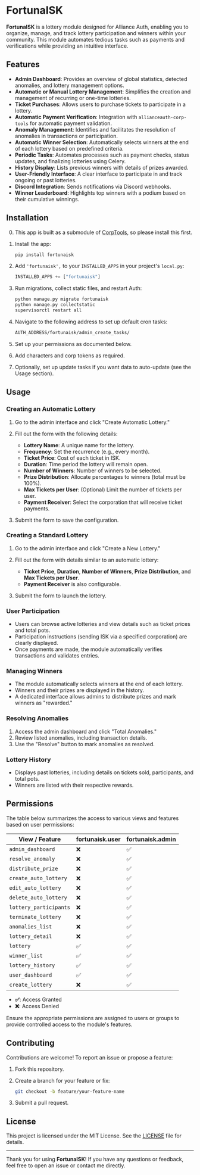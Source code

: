 # FortunaISK

**FortunaISK** is a lottery module designed for Alliance Auth, enabling you to organize, manage, and track lottery participation and winners within your community. This module automates tedious tasks such as payments and verifications while providing an intuitive interface.

## Features

- **Admin Dashboard**: Provides an overview of global statistics, detected anomalies, and lottery management options.
- **Automatic or Manual Lottery Management**: Simplifies the creation and management of recurring or one-time lotteries.
- **Ticket Purchases**: Allows users to purchase tickets to participate in a lottery.
- **Automatic Payment Verification**: Integration with `allianceauth-corp-tools` for automatic payment validation.
- **Anomaly Management**: Identifies and facilitates the resolution of anomalies in transactions or participation.
- **Automatic Winner Selection**: Automatically selects winners at the end of each lottery based on predefined criteria.
- **Periodic Tasks**: Automates processes such as payment checks, status updates, and finalizing lotteries using Celery.
- **History Display**: Lists previous winners with details of prizes awarded.
- **User-Friendly Interface**: A clear interface to participate in and track ongoing or past lotteries.
- **Discord Integration**: Sends notifications via Discord webhooks.
- **Winner Leaderboard**: Highlights top winners with a podium based on their cumulative winnings.

## Installation

0. This app is built as a submodule of [CorpTools](https://github.com/pvyParts/allianceauth-corp-tools), so please install this first.

1. Install the app:

   ```bash
   pip install fortunaisk
   ```

1. Add `'fortunaisk',` to your `INSTALLED_APPS` in your project's `local.py`:

   ```python
   INSTALLED_APPS += ["fortunaisk"]
   ```

1. Run migrations, collect static files, and restart Auth:

   ```bash
   python manage.py migrate fortunaisk
   python manage.py collectstatic
   supervisorctl restart all
   ```

1. Navigate to the following address to set up default cron tasks:

   ```bash
   AUTH_ADDRESS/fortunaisk/admin_create_tasks/
   ```

1. Set up your permissions as documented below.

1. Add characters and corp tokens as required.

1. Optionally, set up update tasks if you want data to auto-update (see the Usage section).

## Usage

### Creating an Automatic Lottery

1. Go to the admin interface and click "Create Automatic Lottery."

1. Fill out the form with the following details:

   - **Lottery Name**: A unique name for the lottery.
   - **Frequency**: Set the recurrence (e.g., every month).
   - **Ticket Price**: Cost of each ticket in ISK.
   - **Duration**: Time period the lottery will remain open.
   - **Number of Winners**: Number of winners to be selected.
   - **Prize Distribution**: Allocate percentages to winners (total must be 100%).
   - **Max Tickets per User**: (Optional) Limit the number of tickets per user.
   - **Payment Receiver**: Select the corporation that will receive ticket payments.

1. Submit the form to save the configuration.

### Creating a Standard Lottery

1. Go to the admin interface and click "Create a New Lottery."

1. Fill out the form with details similar to an automatic lottery:

   - **Ticket Price**, **Duration**, **Number of Winners**, **Prize Distribution**, and **Max Tickets per User**.
   - **Payment Receiver** is also configurable.

1. Submit the form to launch the lottery.

### User Participation

- Users can browse active lotteries and view details such as ticket prices and total pots.
- Participation instructions (sending ISK via a specified corporation) are clearly displayed.
- Once payments are made, the module automatically verifies transactions and validates entries.

### Managing Winners

- The module automatically selects winners at the end of each lottery.
- Winners and their prizes are displayed in the history.
- A dedicated interface allows admins to distribute prizes and mark winners as "rewarded."

### Resolving Anomalies

1. Access the admin dashboard and click "Total Anomalies."
1. Review listed anomalies, including transaction details.
1. Use the "Resolve" button to mark anomalies as resolved.

### Lottery History

- Displays past lotteries, including details on tickets sold, participants, and total pots.
- Winners are listed with their respective rewards.

## Permissions

The table below summarizes the access to various views and features based on user permissions:

| **View / Feature**     | **fortunaisk.user** | **fortunaisk.admin** |
| ---------------------- | ------------------- | -------------------- |
| `admin_dashboard`      | ❌                  | ✅                   |
| `resolve_anomaly`      | ❌                  | ✅                   |
| `distribute_prize`     | ❌                  | ✅                   |
| `create_auto_lottery`  | ❌                  | ✅                   |
| `edit_auto_lottery`    | ❌                  | ✅                   |
| `delete_auto_lottery`  | ❌                  | ✅                   |
| `lottery_participants` | ❌                  | ✅                   |
| `terminate_lottery`    | ❌                  | ✅                   |
| `anomalies_list`       | ❌                  | ✅                   |
| `lottery_detail`       | ❌                  | ✅                   |
| `lottery`              | ✅                  | ✅                   |
| `winner_list`          | ✅                  | ✅                   |
| `lottery_history`      | ✅                  | ✅                   |
| `user_dashboard`       | ✅                  | ✅                   |
| `create_lottery`       | ❌                  | ✅                   |

- **✅**: Access Granted
- **❌**: Access Denied

Ensure the appropriate permissions are assigned to users or groups to provide controlled access to the module's features.

## Contributing

Contributions are welcome! To report an issue or propose a feature:

1. Fork this repository.

1. Create a branch for your feature or fix:

   ```bash
   git checkout -b feature/your-feature-name
   ```

1. Submit a pull request.

## License

This project is licensed under the MIT License. See the [LICENSE](LICENSE) file for details.

______________________________________________________________________

Thank you for using **FortunaISK**! If you have any questions or feedback, feel free to open an issue or contact me directly.
